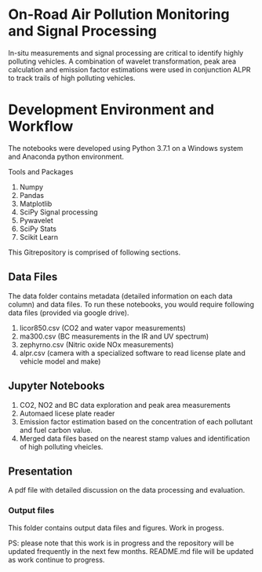 # On-Road Air Pollution Monitoring and Signal Processing
In-situ measurements and signal processing are critical to identify highly polluting vehicles. A combination of wavelet transformation, peak area calculation and emission factor estimations were used in conjunction ALPR to track trails of high polluting vehicles.

# Development Environment and Workflow
The notebooks were developed using Python 3.7.1 on a Windows system and Anaconda python environment. 

 Tools and Packages
1. Numpy
2. Pandas
3. Matplotlib
4. SciPy Signal processing
5. Pywavelet
6. SciPy Stats
7. Scikit Learn

This Gitrepository is comprised of following sections.

## Data Files
The data folder contains metadata (detailed information on each data column) and data files.
To run these notebooks, you would require following data files (provided via google drive). 
1. licor850.csv (CO2 and water vapor measurements)
2. ma300.csv     (BC measurements in the IR and UV spectrum)
3. zephyrno.csv   (Nitric oxide NOx measurements)
4. alpr.csv       (camera with a specialized software to read license plate and vehicle model and make)

## Jupyter Notebooks
1. CO2, NO2 and BC data exploration and peak area measurements
2. Automaed licese plate reader 
3. Emission factor estimation based on the concentration of each pollutant and fuel carbon value.
4. Merged data files based on the nearest stamp values and identification of high polluting vheicles. 

## Presentation
A pdf file with detailed discussion on the data processing and evaluation.


### Output files
This folder contains output data files and figures. Work in progess. 

PS: please note that this work is in progress and the repository will be updated frequently in the next few months. 
README.md file will be updated as work continue to progress.

